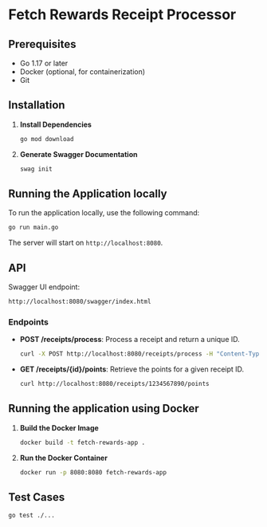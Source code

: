 # Fetch Rewards Receipt Processor

## Prerequisites

- Go 1.17 or later
- Docker (optional, for containerization)
- Git

## Installation

1. **Install Dependencies**

   ```bash
   go mod download
   ```

2. **Generate Swagger Documentation**

   ```bash
   swag init
   ```

## Running the Application locally

To run the application locally, use the following command:

```bash
go run main.go
```

The server will start on `http://localhost:8080`.

## API

Swagger UI endpoint:

```bash
http://localhost:8080/swagger/index.html
```


### Endpoints

- **POST /receipts/process**: Process a receipt and return a unique ID.

   ```bash
   curl -X POST http://localhost:8080/receipts/process -H "Content-Type: application/json" -d '{"retailer": "Target", "purchaseDate": "2022-01-01", "purchaseTime": "13:01", "items": [{"shortDescription": "Mountain Dew 12PK", "price": 6.49}], "total": 6.49}'
   ```

- **GET /receipts/{id}/points**: Retrieve the points for a given receipt ID.

   ```bash
   curl http://localhost:8080/receipts/1234567890/points
   ```

## Running the application using Docker

1. **Build the Docker Image**

   ```bash
   docker build -t fetch-rewards-app .
   ```

2. **Run the Docker Container**

   ```bash
   docker run -p 8080:8080 fetch-rewards-app
   ```

## Test Cases

```bash
go test ./...
```